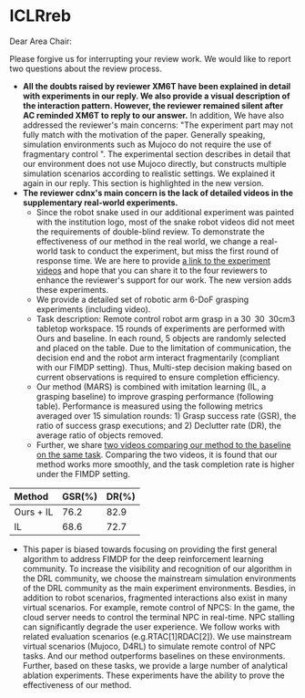# ICLRreb
Dear Area Chair:

Please forgive us for interrupting your review work. We would like to report two questions about the review process.
- **All the doubts raised by reviewer XM6T have been explained in detail with experiments in our reply. We also provide a visual description of the interaction pattern. However, the reviewer remained silent after AC reminded XM6T to reply to our answer.** In addition, We have also addressed the reviewer's main concerns: "The experiment part may not fully match with the motivation of the paper. Generally speaking, simulation environments such as Mujoco do not require the use of fragmentary control ". The experimental section describes in detail that our environment does not use Mujoco directly, but constructs multiple simulation scenarios according to realistic settings. We explained it again in our reply. This section is highlighted in the new version. 
- **The reviewer cdnx's main concern is the lack of detailed videos in the supplementary real-world experiments.** 
    - Since the robot snake used in our additional experiment was painted with the institution logo, most of the snake robot videos did not meet the requirements of double-blind review. To demonstrate the effectiveness of our method in the real world, we change a real-world task to conduct the experiment, but miss the first round of response time. We are here to provide [a link to the experiment videos](https://anonymous.4open.science/r/ICLRreb-EB74/) and hope that you can share it to the four reviewers to enhance the reviewer's support for our work. The new version adds these experiments.
    - We provide a detailed set of robotic arm 6-DoF grasping experiments (including video). 
    - Task description: Remote control robot arm grasp in a 30 30 30cm3 tabletop workspace. 15 rounds of experiments are
performed with Ours and baseline. In each round, 5 objects are randomly selected and placed on the table. Due to the limitation of communication, the decision end and the robot arm interact fragmentarily (compliant with our FIMDP setting).  Thus, Multi-step decision making based on current observations is required to ensure completion efficiency. 
    - Our method (MARS) is combined with imitation learning (IL, a grasping baseline) to improve grasping performance (following table). Performance is measured using the following metrics averaged over 15 simulation rounds: 1) Grasp success rate (GSR), the ratio of success grasp executions; and 2) Declutter rate (DR), the average ratio of objects removed. 
    - Further, we share [two videos comparing our method to the baseline on the same task](https://anonymous.4open.science/r/ICLRreb-EB74/). Comparing the two videos, it is found that our method works more smoothly, and the task completion rate is higher under the FIMDP setting.
      
|Method|GSR(\%)|DR(\%)|
| :- | :- | :- |
|Ours + IL|76.2|82.9|
|IL|68.6|72.7|
  - This paper is biased towards focusing on providing the first general algorithm to address FIMDP for the deep reinforcement learning community. To increase the visibility and recognition of our algorithm in the DRL community, we choose the mainstream simulation environments of the DRL community as the main experiment environments. Besdies, in addition to robot scenarios, fragmented interactions also exist in many virtual scenarios. For example, remote control of NPCS: In the game, the cloud server needs to control the terminal NPC in real-time. NPC stalling can significantly degrade the user experience. We follow works with related evaluation scenarios (e.g.RTAC[1]RDAC[2]). We use mainstream virtual scenarios (Mujoco, D4RL) to simulate remote control of NPC tasks. And our method outperforms baselines on these environments. Further, based on these tasks, we provide a large number of analytical ablation experiments. These experiments have the ability to prove the effectiveness of our method.
